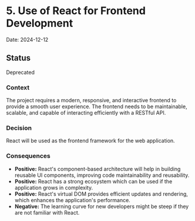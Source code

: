 # 5. Use of React for Frontend Development

Date: 2024-12-12

## Status

Deprecated

### Context

The project requires a modern, responsive, and interactive frontend to provide a smooth user experience. The frontend needs to be maintainable, scalable, and capable of interacting efficiently with a RESTful API.

### Decision

React will be used as the frontend framework for the web application.

### Consequences

- **Positive:** React's component-based architecture will help in building reusable UI components, improving code maintainability and reusability.
- **Positive:** React has a strong ecosystem which can be used if the application grows in complexity.
- **Positive:** React's virtual DOM provides efficient updates and rendering, which enhances the application's performance.
- **Negative:** The learning curve for new developers might be steep if they are not familiar with React.
